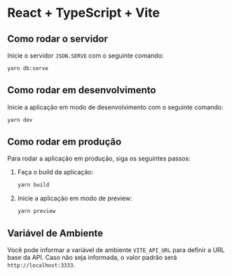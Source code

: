 # React + TypeScript + Vite

## Como rodar o servidor

Inicie o servidor `JSON.SERVE` com o seguinte comando:
```sh
yarn db:serve
```

## Como rodar em desenvolvimento

Inicie a aplicação em modo de desenvolvimento com o seguinte comando:
```sh
yarn dev
```

## Como rodar em produção

Para rodar a aplicação em produção, siga os seguintes passos:

1. Faça o build da aplicação:
    ```sh
    yarn build
    ```

2. Inicie a aplicação em modo de preview:
    ```sh
    yarn preview
    ```

## Variável de Ambiente

Você pode informar a variável de ambiente `VITE_API_URL` para definir a URL base da API. Caso não seja informada, o valor padrão será `http://localhost:3333`.